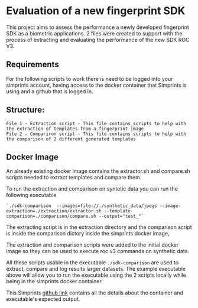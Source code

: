 # Evaluation of a new fingerprint SDK

This project aims to assess the performance a newly developed fingerprint SDK as a biometric applications. 2 files were created to support with the process of extracting and evaluating the performance of the new SDK ROC V3.

## Requirements
For the following scripts to work there is need to be logged into your simprints account, having access to the docker container that Simprints is using and a github that is logged in. 

## Structure:
	File 1 - Extraction script - This file contains scripts to help with the extraction of templates from a fingerprint image
 	File 2 - Compariron script - This file contains scripts to help with the comparison of 2 different generated templates

## Docker Image

An already existing docker image contains the extractor.sh and compare.sh scripts needed to extract templates and compare them. 

To run the extraction and comparison on syntetic data you can run the following executable

	`./sdk-comparison  --images=file://./synthetic_data/jpegs --image-extraction=./extraction/extractor.sh --template-comparison=./comparison/compare.sh --output="test_"`
 

The extracting script is in the extraction directory and the comparison script is inside the comparison dictory inside the simprints docker image,

The extraction and comparison scripts were added to the initial docker image so they can be used to execute roc v3 commands on synthetic data.

All these scripts usable in the executable `./sdk-comparison` are used to extract, compare and log results larger datasets. The example executable above will allow you to run the executable using the 2 scripts locally while being in the simprints docker container.

This Simprints [github link](https://github.com/Simprints/Biometric-SDK-Comparison) contains all the details about the container and executable's expected output.
